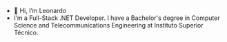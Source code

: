 - 👋 Hi, I’m Leonardo
- I’m a Full-Stack .NET Developer. I have a Bachelor's degree in Computer Science and Telecommunications Engineering at Instituto Superior Técnico.

<!---
leogsantos5/leogsantos5 is a ✨ special ✨ repository because its `README.md` (this file) appears on your GitHub profile.
You can click the Preview link to take a look at your changes.
--->
